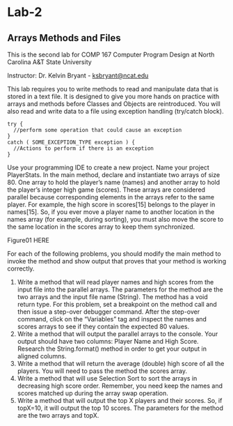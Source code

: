 # Lab-2
## Arrays Methods and Files

This is the second lab for COMP 167 Computer Program Design at North Carolina A&T State University

Instructor: Dr. Kelvin Bryant - ksbryant@ncat.edu

This lab requires you to write methods to read and manipulate data that is stored in a text file. It is designed to give you more hands on practice with arrays and methods before Classes and Objects are reintroduced. You will also read and write data to a file using exception handling (try/catch block).

```
try {
  //perform some operation that could cause an exception
}
catch ( SOME_EXCEPTION_TYPE exception ) {
  //Actions to perform if there is an exception
}
```

Use your programming IDE to create a new project. Name your project PlayerStats. In the main method, declare and instantiate two arrays of size 80. One array to hold the player’s name (names) and another array to hold the player’s integer high game (scores). These arrays are considered parallel because corresponding elements in the arrays refer to the same player. For example, the high score in scores[15] belongs to the player in names[15]. So, if you ever move a player name to another location in the names array (for example, during sorting), you must also move the score to the same location in the scores array to keep them synchronized.

Figure01 HERE

For each of the following problems, you should modify the main method to invoke the method and show output that proves that your method is working correctly.

1. Write a method that will read player names and high scores from the input file into the parallel arrays. The parameters for the method are the two arrays and the input file name (String). The method has a void return type. For this problem, set a breakpoint on the method call and then issue a step-over debugger command. After the step-over command, click on the “Variables” tag and inspect the names and scores arrays to see if they contain the expected 80 values.
2. Write a method that will output the parallel arrays to the console. Your output should have two columns: Player Name and High Score. Research the String.format() method in order to get your output in aligned columns.
3. Write a method that will return the average (double) high score of all the players. You will need to pass the method the scores array.
4. Write a method that will use Selection Sort to sort the arrays in decreasing high score order. Remember, you need keep the names and scores matched up during the array swap operation.
5. Write a method that will output the top X players and their scores. So, if topX=10, it will output
the top 10 scores. The parameters for the method are the two arrays and topX.
